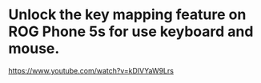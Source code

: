 # Unlock the key mapping feature on ROG Phone 5s for use keyboard and mouse.
https://www.youtube.com/watch?v=kDIVYaW9Lrs

